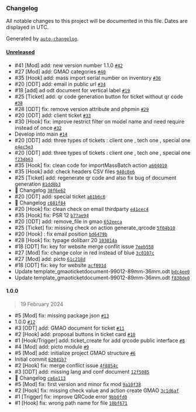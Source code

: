 ### Changelog

All notable changes to this project will be documented in this file. Dates are displayed in UTC.

Generated by [`auto-changelog`](https://github.com/CookPete/auto-changelog).

#### [Unreleased](https://github.com/Evarisk/gmao/compare/1.0.0...HEAD)

- #41 [Mod] add: new version number 1.1.0 [`#42`](https://github.com/Evarisk/gmao/pull/42)
- #27 [Mod] add: GMAO categories [`#40`](https://github.com/Evarisk/gmao/pull/40)
- #35 [Hook] add: mass import serial number on inventory [`#36`](https://github.com/Evarisk/gmao/pull/36)
- #20 [ODT] add: email in public url [`#34`](https://github.com/Evarisk/gmao/pull/34)
- #18 [add] ad odt document for vertical label [`#19`](https://github.com/Evarisk/gmao/pull/19)
- #25 [Ticket] add: qr code generation button for ticket without qr code [`#38`](https://github.com/Evarisk/gmao/pull/38)
- #28 [ODT] fix: remove version attribute and phpmin [`#29`](https://github.com/Evarisk/gmao/pull/29)
- #20 [ODT] add: client ticket [`#33`](https://github.com/Evarisk/gmao/pull/33)
- #30 [Hook] fix: improve restrict filter on model name and need require instead of once [`#32`](https://github.com/Evarisk/gmao/pull/32)
- Develop into main [`#14`](https://github.com/Evarisk/gmao/pull/14)
- #20 [ODT] add: three types of tickets : client one , tech one , special one [`e4ec5e3`](https://github.com/Evarisk/gmao/commit/e4ec5e3e9c7eed4f69450a19c8cc4d50000640a0)
- #20 [ODT] add: three types of tickets : client one , tech one , special one [`f234b63`](https://github.com/Evarisk/gmao/commit/f234b6300d5583b6f7ccbee647629ea227b14150)
- #35 [Hook] fix: clean code for importMassBatch action [`a604010`](https://github.com/Evarisk/gmao/commit/a604010929f3b48f780bac9e26ac8ade125897d3)
- #35 [Hook] add: check headers CSV files [`940c8e6`](https://github.com/Evarisk/gmao/commit/940c8e659c7145b73fe5b478aa81b780711ddcce)
- #25 [Ticket] add: regenerate qr code and also fix bug of document generation [`81dd0b3`](https://github.com/Evarisk/gmao/commit/81dd0b3ea61dad6a008f09d1009f9f6456275800)
- 📖 Changelog [`38f6e62`](https://github.com/Evarisk/gmao/commit/38f6e6232cbfd2f7ecb2b2af73c6d4144ea7a36d)
- #20 [ODT] add: special ticket [`a61b6c6`](https://github.com/Evarisk/gmao/commit/a61b6c6ae147519c8514a22c5a5e7a33e68d76ed)
- 📖 Changelog [`c681f84`](https://github.com/Evarisk/gmao/commit/c681f84aeb839e47727382f4706d4a492a5f3295)
- #20 [Hook] fix: clean check on email thirdparty [`e41cec4`](https://github.com/Evarisk/gmao/commit/e41cec4cb5d259da3336d2cb81a1ec71ca9a51fe)
- #35 [Hook] fix: PSR 12 [`b77ae94`](https://github.com/Evarisk/gmao/commit/b77ae94e114ceae291d6dafd2094aa86ebaf6765)
- #20 [ODT] add: remove_file in gmao [`652eeca`](https://github.com/Evarisk/gmao/commit/652eecac73643fa03fa6921c1c633110f7bb78f9)
- #25 [Ticket] fix: missing check on action generate_qrcode [`5f04b10`](https://github.com/Evarisk/gmao/commit/5f04b106b0bb8b7aa1334924bf2c2599fcdd212a)
- #20 [Hook] : fix email position [`bd6479b`](https://github.com/Evarisk/gmao/commit/bd6479bd82c2b630bd7704afd14548bb9dcb5f15)
- #28 [Hook] fix: typage dolibarr 20 [`103014a`](https://github.com/Evarisk/gmao/commit/103014aebcfab121d494f0b11d8d29ecdb514b52)
- #18 [ODT] fix: key for website merge conflit issue [`7eeb558`](https://github.com/Evarisk/gmao/commit/7eeb55884ac46f2edbbb6619175030920b87db19)
- #27 [Mod] fix: change color in red instead of blue [`3c0107c`](https://github.com/Evarisk/gmao/commit/3c0107cd5978ae06dcb65be5da765b9c4aa0842d)
- #27 [Mod] add: picto [`61c218d`](https://github.com/Evarisk/gmao/commit/61c218df48c7ea90e193ee433dfcef234c27d035)
- #18 [ODT] fix: key for website [`acf891d`](https://github.com/Evarisk/gmao/commit/acf891dfe96eab9912037db4c3f5970adc62753b)
- Update template_gmaoticketdocument-99012-89mm-36mm.odt [`bdc4ee0`](https://github.com/Evarisk/gmao/commit/bdc4ee057040b655079b14b34a7a5987fea0bb1b)
- Update template_gmaoticketdocument-99012-89mm-36mm.odt [`f830de0`](https://github.com/Evarisk/gmao/commit/f830de091b714f6da8c083e055479c29895702f2)

#### 1.0.0

> 19 February 2024

- #5 [Mod] fix: missing package json [`#13`](https://github.com/Evarisk/gmao/pull/13)
- 1.0.0 [`#12`](https://github.com/Evarisk/gmao/pull/12)
- #3 [ODT] add: GMAO document for ticket [`#11`](https://github.com/Evarisk/gmao/pull/11)
- #2 [Hook] add: proposal buttons in ticket card [`#10`](https://github.com/Evarisk/gmao/pull/10)
- #1 [Hook/Trigger] add: ticket_create for add qrcode public interface [`#8`](https://github.com/Evarisk/gmao/pull/8)
- #4 [Mod] add: picto module [`#9`](https://github.com/Evarisk/gmao/pull/9)
- #5 [Mod] add: initialize project GMAO structure [`#6`](https://github.com/Evarisk/gmao/pull/6)
- Initial commit [`62041b7`](https://github.com/Evarisk/gmao/commit/62041b71fdc60674b459687f9e7d85fb0bf217db)
- #2 [Hook] fix: merge conflict issue [`4f8854c`](https://github.com/Evarisk/gmao/commit/4f8854ca83d06df84720987f7f96794811197421)
- #3 [ODT] add: missing lang and conf document [`12f5085`](https://github.com/Evarisk/gmao/commit/12f50851582a3976011d9ab61d2c43c1caea30f8)
- 📖 Changelog [`ca6a113`](https://github.com/Evarisk/gmao/commit/ca6a113ed111d4be2cb250b4c7e3576bf610674a)
- #5 [Mod] fix: first version and minor fix mod [`9a10f38`](https://github.com/Evarisk/gmao/commit/9a10f38af72bc3ad05a9d48f6de755f44570007d)
- #2 [Hook] fix: missing check value and action create GMAO [`3c1d6af`](https://github.com/Evarisk/gmao/commit/3c1d6afc13c0d9191317ffcb95c4ebb1749d0594)
- #1 [Trigger] fix: improve QRCode error [`9bb0fd0`](https://github.com/Evarisk/gmao/commit/9bb0fd06d624d484b8c89c3daba763de581ecb77)
- #1 [Hook] fix: wrong path name for file [`10bf671`](https://github.com/Evarisk/gmao/commit/10bf6719f72a135ef68b73cfe8a6af8cc605dab7)
